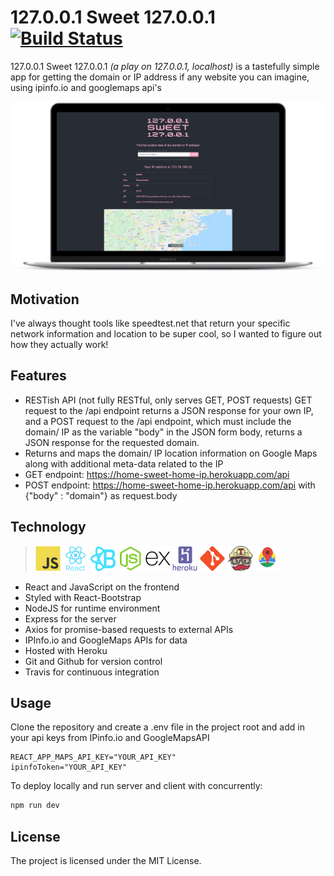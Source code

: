 # 127.0.0.1 Sweet 127.0.0.1 [![Build Status](https://travis-ci.com/MrRyanFloyd/home-sweet-127.0.0.1.svg?branch=master)](https://travis-ci.com/MrRyanFloyd/home-sweet-127.0.0.1)

127.0.0.1 Sweet 127.0.0.1 _(a play on 127.0.0.1, localhost)_ is a tastefully simple app for getting the domain or IP address if any website you can imagine, using ipinfo.io and googlemaps api's

![alt text](/client/src/assets/home-sweet-home-desktop.png)

## Motivation

I've always thought tools like speedtest.net that return your specific network information and location to be super cool, so I wanted to figure out how they actually work!

## Features

- RESTish API (not fully RESTful, only serves GET, POST requests) GET request to the /api endpoint returns a JSON response for your own IP, and a POST request to the /api endpoint, which must include the domain/ IP as the variable "body" in the JSON form body, returns a JSON response for the requested domain.
- Returns and maps the domain/ IP location information on Google Maps along with additional meta-data related to the IP
- GET endpoint: https://home-sweet-home-ip.herokuapp.com/api
- POST endpoint: https://home-sweet-home-ip.herokuapp.com/api with {"body" : "domain"} as request.body

## Technology

> <img src="/client/src/assets/js.svg" width="40px"> <img src="/client/src/assets/react.svg" width="40px"> <img src="/client/src/assets/react-bootstrap.png" width="40px"> <img src="/client/src/assets/node.svg" width="40px"> <img src="/client/src/assets/express.svg" width="40px"> <img src="/client/src/assets/heroku.svg" width="40px"> <img src="/client/src/assets/git.svg" width="40px"> <img src="/client/src/assets/travis-ci.svg" width="40px"> <img src="/client/src/assets/maps.png" width="40px">

- React and JavaScript on the frontend
- Styled with React-Bootstrap
- NodeJS for runtime environment
- Express for the server
- Axios for promise-based requests to external APIs
- IPInfo.io and GoogleMaps APIs for data
- Hosted with Heroku
- Git and Github for version control
- Travis for continuous integration

## Usage

Clone the repository and create a .env file in the project root and add in your api keys from IPinfo.io and GoogleMapsAPI

```text
REACT_APP_MAPS_API_KEY="YOUR_API_KEY"
ipinfoToken="YOUR_API_KEY"
```

To deploy locally and run server and client with concurrently:

```javascript
npm run dev
```

## License

The project is licensed under the MIT License.
